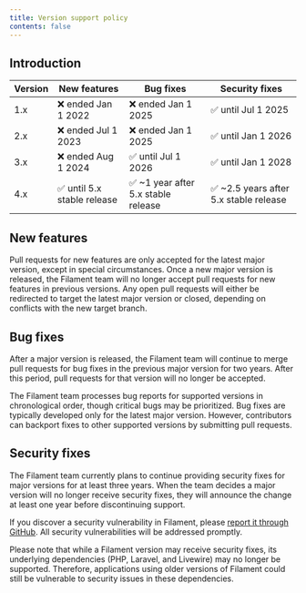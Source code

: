 ```yaml
---
title: Version support policy
contents: false
---
```


## Introduction

| Version | New features               | Bug fixes                          | Security fixes                        |
|---------|----------------------------|------------------------------------|---------------------------------------|
| 1.x     | ❌ ended Jan 1 2022         | ❌ ended Jan 1 2025                 | ✅ until Jul 1 2025                    |
| 2.x     | ❌ ended Jul 1 2023         | ❌ ended Jan 1 2025                 | ✅ until Jan 1 2026                    |
| 3.x     | ❌ ended Aug 1 2024         | ✅ until Jul 1 2026                 | ✅ until Jan 1 2028                    |
| 4.x     | ✅ until 5.x stable release | ✅ ~1 year after 5.x stable release | ✅ ~2.5 years after 5.x stable release |

## New features

Pull requests for new features are only accepted for the latest major version, except in special circumstances. Once a new major version is released, the Filament team will no longer accept pull requests for new features in previous versions. Any open pull requests will either be redirected to target the latest major version or closed, depending on conflicts with the new target branch.

## Bug fixes

After a major version is released, the Filament team will continue to merge pull requests for bug fixes in the previous major version for two years. After this period, pull requests for that version will no longer be accepted.

The Filament team processes bug reports for supported versions in chronological order, though critical bugs may be prioritized. Bug fixes are typically developed only for the latest major version. However, contributors can backport fixes to other supported versions by submitting pull requests.

## Security fixes

The Filament team currently plans to continue providing security fixes for major versions for at least three years. When the team decides a major version will no longer receive security fixes, they will announce the change at least one year before discontinuing support.

If you discover a security vulnerability in Filament, please [report it through GitHub](https://github.com/filamentphp/filament/security/advisories). All security vulnerabilities will be addressed promptly.

Please note that while a Filament version may receive security fixes, its underlying dependencies (PHP, Laravel, and Livewire) may no longer be supported. Therefore, applications using older versions of Filament could still be vulnerable to security issues in these dependencies.
